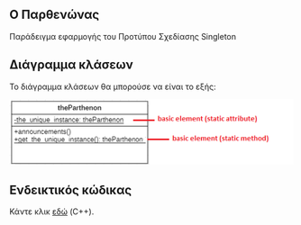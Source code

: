 ## Ο Παρθενώνας
Παράδειγμα εφαρμογής του Προτύπου Σχεδίασης Singleton


## Διάγραμμα κλάσεων
Το διάγραμμα κλάσεων θα μπορούσε να είναι το εξής:

![Διάγραμμα κλάσεων (εκτεταμένο)](../img/theParthenon_singleton6.png)

## Ενδεικτικός κώδικας
Κάντε κλικ [εδώ](./source_code) (C++).
